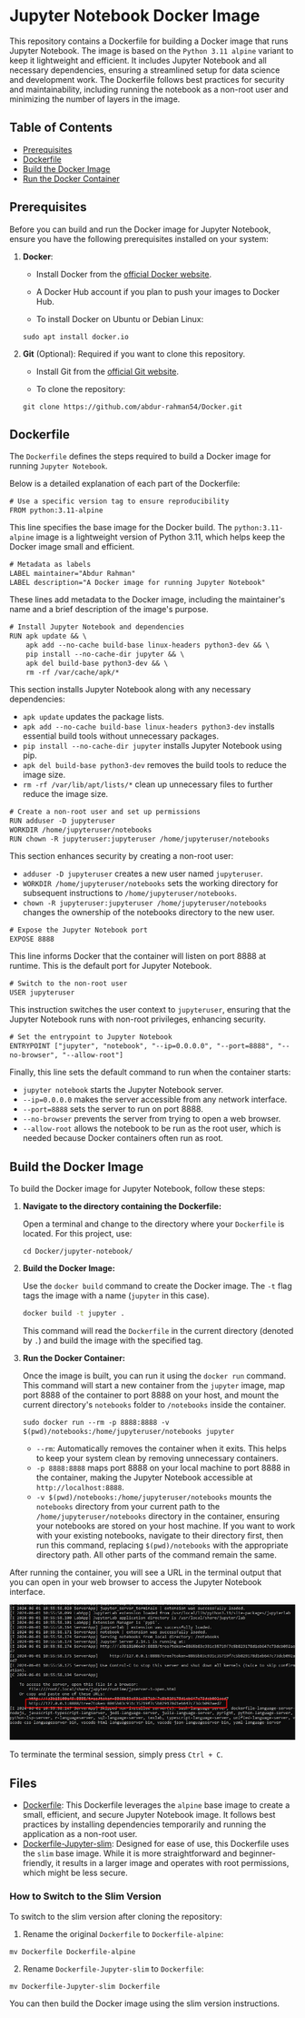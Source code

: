 # Jupyter Notebook Docker Image

This repository contains a Dockerfile for building a Docker image that runs Jupyter Notebook. The image is based on the `Python 3.11 alpine` variant to keep it lightweight and efficient. It includes Jupyter Notebook and all necessary dependencies, ensuring a streamlined setup for data science and development work. The Dockerfile follows best practices for security and maintainability, including running the notebook as a non-root user and minimizing the number of layers in the image.

## Table of Contents

- [Prerequisites](#prerequisites)
- [Dockerfile](#dockerfile)
- [Build the Docker Image](#build-the-docker-image)
- [Run the Docker Container](#run-the-docker-container)


## Prerequisites

Before you can build and run the Docker image for Jupyter Notebook, ensure you have the following prerequisites installed on your system:
1. __Docker__:
	- Install Docker from the [official Docker website](https://www.docker.com/products/docker-desktop).
	- A Docker Hub account if you plan to push your images to Docker Hub.

	- To install Docker on Ubuntu or Debian Linux:
	```
	sudo apt install docker.io
	```
2. __Git__  (Optional): Required if you want to clone this repository.
	- Install Git from the [official Git website](https://git-scm.com/book/en/v2/Getting-Started-Installing-Git).
	
	- To clone the repository:
	```
	git clone https://github.com/abdur-rahman54/Docker.git
	```

## Dockerfile

The `Dockerfile` defines the steps required to build a Docker image for running `Jupyter Notebook`. 

Below is a detailed explanation of each part of the Dockerfile:

```
# Use a specific version tag to ensure reproducibility
FROM python:3.11-alpine
```
This line specifies the base image for the Docker build. The `python:3.11-alpine` image is a lightweight version of Python 3.11, which helps keep the Docker image small and efficient.


```
# Metadata as labels
LABEL maintainer="Abdur Rahman"
LABEL description="A Docker image for running Jupyter Notebook"
```
These lines add metadata to the Docker image, including the maintainer's name and a brief description of the image's purpose.

```
# Install Jupyter Notebook and dependencies
RUN apk update && \
    apk add --no-cache build-base linux-headers python3-dev && \
    pip install --no-cache-dir jupyter && \
    apk del build-base python3-dev && \
	rm -rf /var/cache/apk/*
```

This section installs Jupyter Notebook along with any necessary dependencies:

- `apk update` updates the package lists.
- `apk add --no-cache build-base linux-headers python3-dev` installs essential build tools without unnecessary packages.
- `pip install --no-cache-dir jupyter` installs Jupyter Notebook using pip.
- `apk del build-base python3-dev` removes the build tools to reduce the image size.
- `rm -rf /var/lib/apt/lists/*` clean up unnecessary files to further reduce the image size.



```	
# Create a non-root user and set up permissions
RUN adduser -D jupyteruser
WORKDIR /home/jupyteruser/notebooks
RUN chown -R jupyteruser:jupyteruser /home/jupyteruser/notebooks
```

This section enhances security by creating a non-root user:
	
- `adduser -D jupyteruser` creates a new user named `jupyteruser`.
- `WORKDIR /home/jupyteruser/notebooks` sets the working directory for subsequent instructions to `/home/jupyteruser/notebooks`.
- `chown -R jupyteruser:jupyteruser /home/jupyteruser/notebooks` changes the ownership of the notebooks directory to the new user.

	
```
# Expose the Jupyter Notebook port
EXPOSE 8888
```
This line informs Docker that the container will listen on port 8888 at runtime. This is the default port for Jupyter Notebook.

```
# Switch to the non-root user
USER jupyteruser
```

This instruction switches the user context to `jupyteruser`, ensuring that the Jupyter Notebook runs with non-root privileges, enhancing security.

```
# Set the entrypoint to Jupyter Notebook
ENTRYPOINT ["jupyter", "notebook", "--ip=0.0.0.0", "--port=8888", "--no-browser", "--allow-root"]
```

Finally, this line sets the default command to run when the container starts:

- `jupyter notebook` starts the Jupyter Notebook server.
- `--ip=0.0.0.0` makes the server accessible from any network interface.
- `--port=8888` sets the server to run on port 8888.
- `--no-browser` prevents the server from trying to open a web browser.
- `--allow-root` allows the notebook to be run as the root user, which is needed because Docker containers often run as root.

## Build the Docker Image

To build the Docker image for Jupyter Notebook, follow these steps:

1. **Navigate to the directory containing the Dockerfile:**

	Open a terminal and change to the directory where your `Dockerfile` is located.
	For this project, use:

	```
	cd Docker/jupyter-notebook/
	```
2. **Build the Docker Image:**

	Use the `docker build` command to create the Docker image. The `-t` flag tags the image with a name (`jupyter` in this case).
	
	```sh
	docker build -t jupyter .
	```
	This command will read the `Dockerfile` in the current directory (denoted by `.`) and build the image with the specified tag.

3. **Run the Docker Container:**
	
	Once the image is built, you can run it using the `docker run` command. This command will start a new container from the `jupyter` image, map port 8888 of the container to port 8888 on your host, and mount the current directory's `notebooks` folder to `/notebooks` inside the container.

	```
	sudo docker run --rm -p 8888:8888 -v $(pwd)/notebooks:/home/jupyteruser/notebooks jupyter
	```

	- `--rm`: Automatically removes the container when it exits. This helps to keep your system clean by removing unnecessary containers.
	- `-p 8888:8888` maps port 8888 on your local machine to port 8888 in the container, making the Jupyter Notebook accessible at `http://localhost:8888`.
	- `-v $(pwd)/notebooks:/home/jupyteruser/notebooks` mounts the `notebooks` directory from your current path to the `/home/jupyteruser/notebooks` directory in the container, ensuring your notebooks are stored on your host machine. If you want to work with your existing notebooks, navigate to their directory first, then run this command, replacing `$(pwd)/notebooks` with the appropriate directory path. All other parts of the command remain the same.
	
After running the container, you will see a URL in the terminal output that you can open in your web browser to access the Jupyter Notebook interface.

![jupyter trminal](https://github.com/abdur-rahman54/Docker/blob/main/images/Jupytr%20Terminal.jpg)

To terminate the terminal session, simply press `Ctrl + C`.



## Files

- [Dockerfile](Dockerfile): This Dockerfile leverages the `alpine` base image to create a small, efficient, and secure Jupyter Notebook image. It follows best practices by installing dependencies temporarily and running the application as a non-root user.
- [Dockerfile-Jupyter-slim](Dockerfile-Jupyter-slim):  Designed for ease of use, this Dockerfile uses the `slim` base image. While it is more straightforward and beginner-friendly, it results in a larger image and operates with root permissions, which might be less secure.

### How to Switch to the Slim Version

To switch to the slim version after cloning the repository:
1. Rename the original `Dockerfile` to `Dockerfile-alpine`:

```
mv Dockerfile Dockerfile-alpine
```

2. Rename `Dockerfile-Jupyter-slim` to `Dockerfile`:

```
mv Dockerfile-Jupyter-slim Dockerfile
```

You can then build the Docker image using the slim version instructions.